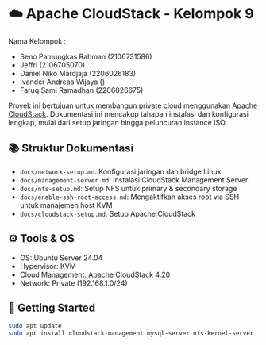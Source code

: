 # ☁️ Apache CloudStack - Kelompok 9

Nama Kelompok :
- Seno Pamungkas Rahman (2106731586)
- Jeffri (2106705070)
- Daniel Niko Mardjaja (2206026183)
- Ivander Andreas Wijaya ()
- Faruq Sami Ramadhan (2206026675)

Proyek ini bertujuan untuk membangun private cloud menggunakan [Apache CloudStack](https://cloudstack.apache.org/). 
Dokumentasi ini mencakup tahapan instalasi dan konfigurasi lengkap, mulai dari setup jaringan hingga peluncuran instance ISO.

## 📚 Struktur Dokumentasi

- `docs/network-setup.md`: Konfigurasi jaringan dan bridge Linux
- `docs/management-server.md`: Instalasi CloudStack Management Server
- `docs/nfs-setup.md`: Setup NFS untuk primary & secondary storage
- `docs/enable-ssh-root-access.md`: Mengaktifkan akses root via SSH untuk manajemen host KVM
- `docs/cloudstack-setup.md`: Setup Apache CloudStack

## ⚙️ Tools & OS

- OS: Ubuntu Server 24.04
- Hypervisor: KVM
- Cloud Management: Apache CloudStack 4.20
- Network: Private (192.168.1.0/24)

## 🚀 Getting Started

```bash
sudo apt update
sudo apt install cloudstack-management mysql-server nfs-kernel-server
```

